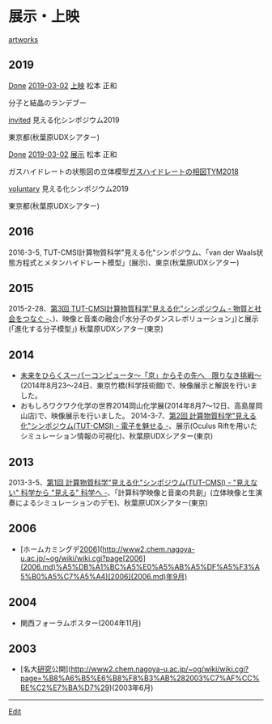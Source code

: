 # 展示・上映

[artworks](artworks.md) 
## 2019

[Done](Done.md) 
[2019-03-02](2019-03-02.md) 
[上映](上映.md) 
松本 正和

分子と結晶のランデブー

[invited](invited.md) 
見える化シンポジウム2019

東京都(秋葉原UDXシアター)



[Done](Done.md) 
[2019-03-02](2019-03-02.md) 
[展示](展示.md) 
松本 正和

ガスハイドレートの状態図の立体模型[ガスハイドレートの相図](ガスハイドレートの相図.md)[TYM2018](TYM2018.md)

[voluntary](voluntary.md) 
見える化シンポジウム2019

東京都(秋葉原UDXシアター)



## 2016


2016-3-5, TUT-CMSI計算物質科学"見える化"シンポジウム、「van der Waals状態方程式とメタンハイドレート模型」(展示)、東京(秋葉原UDXシアター)



## 2015


2015-2-28、[第3回 TUT-CMSI計算物質科学"見える化"シンポジウム - 物質と社会をつなぐ -](http://www.cms-initiative.jp/ja/events/20150228_mieruka)、)、映像と音楽の融合(「水分子のダンスレボリューション」)と展示(「進化する分子模型」) 秋葉原UDXシアター(東京)



## 2014


* [未来をひらくスーパーコンピュータ～「京」からその先へ　限りなき挑戦～](http://www.aics.riken.jp/library/event/mirai2014.html)(2014年8月23～24日、東京竹橋(科学技術館)で、映像展示と解説を行いました。
* おもしろワクワク化学の世界2014岡山化学展(2014年8月7～12日、高島屋岡山店)で、映像展示を行いました。
2014-3-7、[第2回 計算物質科学"見える化"シンポジウム(TUT-CMSI) - 電子を魅せる -](http://www.cms-initiative.jp/ja/events/20140308_mieruka)、展示(Oculus Riftを用いたシミュレーション情報の可視化)、秋葉原UDXシアター(東京)



## 2013


2013-3-5、[第1回 計算物質科学"見える化"シンポジウム(TUT-CMSI) - "見えない" 科学から "見える" 科学へ -](http://www.cms-initiative.jp/ja/events/CMSI_events/20130305-scienceviz1)、「計算科学映像と音楽の共創」(立体映像と生演奏によるシミュレーションのデモ)、秋葉原UDXシアター(東京)



## 2006


* [ホームカミングデ[2006](2006.md)](http://www2.chem.nagoya-u.ac.jp/~og/wiki/wiki.cgi?page[2006](2006.md)%A5%DB%A1%BC%A5%E0%A5%AB%A5%DF%A5%F3%A5%B0%A5%C7%A5%A4)[2006](2006.md)年9月)



## 2004


* 関西フォーラムポスター(2004年11月)



## 2003


* [名大[研究](研究.md)公開](http://www2.chem.nagoya-u.ac.jp/~og/wiki/wiki.cgi?page=%B8%A6%B5%E6%B8%F8%B3%AB%282003%C7%AF%CC%BE%C2%E7%BA%D7%29)(2003年6月)





----
[Edit](https://github.com/vitroid/vitroid.github.io/edit/master/MD/展示・上映.md)
